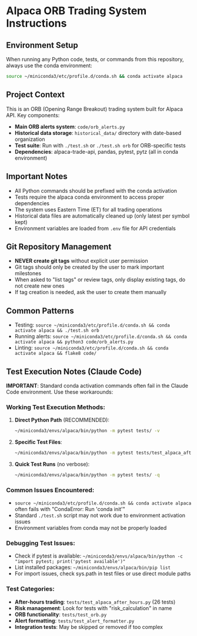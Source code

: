 # Alpaca ORB Trading System Instructions

## Environment Setup

When running any Python code, tests, or commands from this repository, always use the conda environment:

```bash
source ~/miniconda3/etc/profile.d/conda.sh && conda activate alpaca
```

## Project Context

This is an ORB (Opening Range Breakout) trading system built for Alpaca API. Key components:

- **Main ORB alerts system**: `code/orb_alerts.py`
- **Historical data storage**: `historical_data/` directory with date-based organization
- **Test suite**: Run with `./test.sh` or `./test.sh orb` for ORB-specific tests
- **Dependencies**: alpaca-trade-api, pandas, pytest, pytz (all in conda environment)

## Important Notes

- All Python commands should be prefixed with the conda activation
- Tests require the alpaca conda environment to access proper dependencies
- The system uses Eastern Time (ET) for all trading operations
- Historical data files are automatically cleaned up (only latest per symbol kept)
- Environment variables are loaded from `.env` file for API credentials

## Git Repository Management

- **NEVER create git tags** without explicit user permission
- Git tags should only be created by the user to mark important milestones
- When asked to "list tags" or review tags, only display existing tags, do not create new ones
- If tag creation is needed, ask the user to create them manually

## Common Patterns

- Testing: `source ~/miniconda3/etc/profile.d/conda.sh && conda activate alpaca && ./test.sh orb`
- Running alerts: `source ~/miniconda3/etc/profile.d/conda.sh && conda activate alpaca && python3 code/orb_alerts.py`
- Linting: `source ~/miniconda3/etc/profile.d/conda.sh && conda activate alpaca && flake8 code/`

## Test Execution Notes (Claude Code)

**IMPORTANT**: Standard conda activation commands often fail in the Claude Code environment. Use these workarounds:

### Working Test Execution Methods:
1. **Direct Python Path** (RECOMMENDED):
   ```bash
   ~/miniconda3/envs/alpaca/bin/python -m pytest tests/ -v
   ```

2. **Specific Test Files**:
   ```bash
   ~/miniconda3/envs/alpaca/bin/python -m pytest tests/test_alpaca_after_hours.py -v
   ```

3. **Quick Test Runs** (no verbose):
   ```bash
   ~/miniconda3/envs/alpaca/bin/python -m pytest tests/ -q
   ```

### Common Issues Encountered:
- `source ~/miniconda3/etc/profile.d/conda.sh && conda activate alpaca` often fails with "CondaError: Run 'conda init'"
- Standard `./test.sh` script may not work due to environment activation issues
- Environment variables from conda may not be properly loaded

### Debugging Test Issues:
- Check if pytest is available: `~/miniconda3/envs/alpaca/bin/python -c "import pytest; print('pytest available')"`
- List installed packages: `~/miniconda3/envs/alpaca/bin/pip list`
- For import issues, check sys.path in test files or use direct module paths

### Test Categories:
- **After-hours trading**: `tests/test_alpaca_after_hours.py` (26 tests)
- **Risk management**: Look for tests with "risk_calculation" in name
- **ORB functionality**: `tests/test_orb.py`
- **Alert formatting**: `tests/test_alert_formatter.py`
- **Integration tests**: May be skipped or removed if too complex